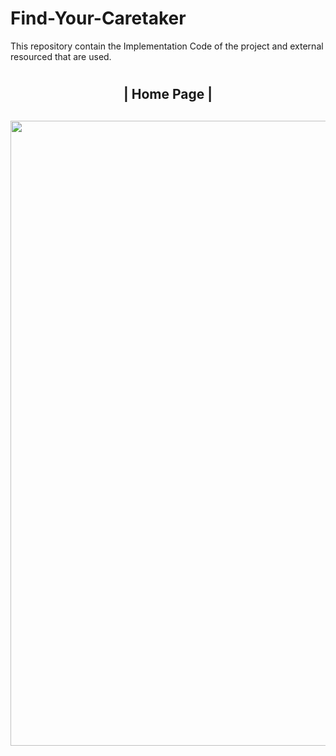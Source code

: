 # Find-Your-Caretaker
This repository contain the Implementation Code of the project and external resourced that are used.
# <h2 align="center">| Home Page |<h2>
<img src="https://github.com/motasimmakki/Find-Your-Caretaker/blob/master/Homepage.png" width="1200" height="1000"/>
